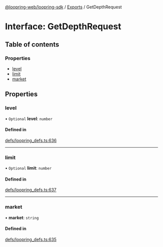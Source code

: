 [@loopring-web/loopring-sdk](../README.md) / [Exports](../modules.md) / GetDepthRequest

# Interface: GetDepthRequest

## Table of contents

### Properties

- [level](GetDepthRequest.md#level)
- [limit](GetDepthRequest.md#limit)
- [market](GetDepthRequest.md#market)

## Properties

### level

• `Optional` **level**: `number`

#### Defined in

[defs/loopring_defs.ts:636](https://github.com/Loopring/loopring_sdk/blob/1830d54/src/defs/loopring_defs.ts#L636)

___

### limit

• `Optional` **limit**: `number`

#### Defined in

[defs/loopring_defs.ts:637](https://github.com/Loopring/loopring_sdk/blob/1830d54/src/defs/loopring_defs.ts#L637)

___

### market

• **market**: `string`

#### Defined in

[defs/loopring_defs.ts:635](https://github.com/Loopring/loopring_sdk/blob/1830d54/src/defs/loopring_defs.ts#L635)
